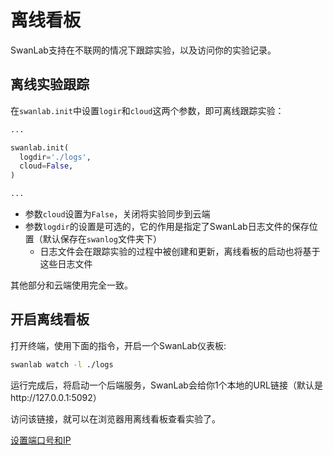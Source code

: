 # 离线看板

SwanLab支持在不联网的情况下跟踪实验，以及访问你的实验记录。

## 离线实验跟踪

在`swanlab.init`中设置`logir`和`cloud`这两个参数，即可离线跟踪实验：

```python
...

swanlab.init(
  logdir='./logs',
  cloud=False,
)

...
```

- 参数`cloud`设置为`False`，关闭将实验同步到云端
- 参数`logdir`的设置是可选的，它的作用是指定了SwanLab日志文件的保存位置（默认保存在`swanlog`文件夹下）
  - 日志文件会在跟踪实验的过程中被创建和更新，离线看板的启动也将基于这些日志文件

其他部分和云端使用完全一致。

## 开启离线看板

打开终端，使用下面的指令，开启一个SwanLab仪表板:

```bash
swanlab watch -l ./logs
```

运行完成后，将启动一个后端服务，SwanLab会给你1个本地的URL链接（默认是http://127.0.0.1:5092）

访问该链接，就可以在浏览器用离线看板查看实验了。

[设置端口号和IP](/zh/api/cli-swanlab-watch.md#设置ip和端口号)